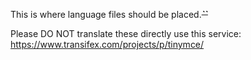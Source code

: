 This is where language files should be placed.**~~_``_~~**

Please DO NOT translate these directly use this service: https://www.transifex.com/projects/p/tinymce/

